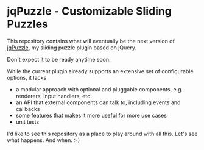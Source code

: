 jqPuzzle - Customizable Sliding Puzzles
=======================================

This repository contains what will eventually be the next version of [jqPuzzle](http://www.2meter3.de/jqPuzzle/), my sliding puzzle plugin based on jQuery.

Don't expect it to be ready anytime soon.

While the current plugin already supports an extensive set of configurable options, it lacks
- a modular approach with optional and pluggable components, e.g. renderers, input handlers, etc.
- an API that external components can talk to, including events and callbacks
- some features that makes it more useful for more use cases
- unit tests

I'd like to see this repository as a place to play around with all this. Let's see what happens. And when. :-)
